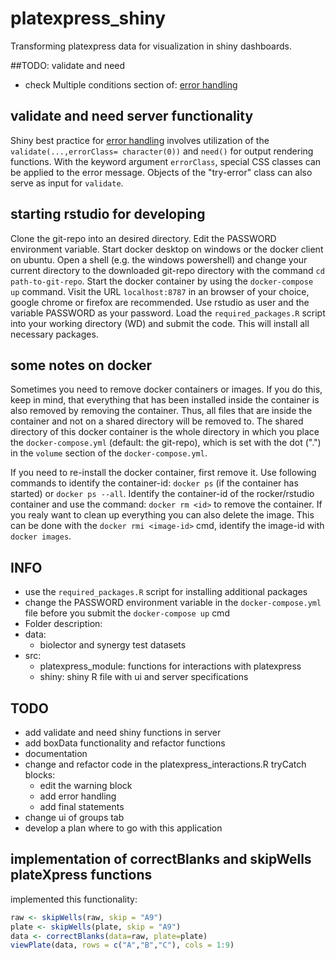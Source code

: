 # platexpress_shiny
Transforming platexpress data for visualization in shiny dashboards.

##TODO: validate and need
- check Multiple conditions section of: [error handling](https://shiny.rstudio.com/articles/validation.html)

## validate and need server functionality
Shiny best practice for [error handling](https://shiny.rstudio.com/articles/validation.html) involves utilization of the `validate(...,errorClass= character(0))` and `need()` for output rendering functions. With the keyword argument `errorClass`, special CSS classes can be applied to the error message. Objects of the "try-error" class can also serve as input for `validate`.

## starting rstudio for developing
Clone the git-repo into an desired directory. Edit the PASSWORD environment variable. Start docker desktop on windows or the docker client on ubuntu. Open a shell (e.g. the windows powershell) and change your current directory to the downloaded git-repo directory with the command `cd path-to-git-repo`. Start the docker container by using the `docker-compose up` command. Visit the URL `localhost:8787` in an browser of your choice, google chrome or firefox are recommended. Use rstudio as user and the variable PASSWORD as your password. Load the `required_packages.R` script into your working directory (WD) and submit the code. This will install all necessary packages. 

## some notes on docker
Sometimes you need to remove docker containers or images. If you do this, keep in mind, that everything that has been installed inside the container is also removed by removing the container. Thus, all files that are inside the container and not on a shared directory will be removed to. The shared directory of this docker container is the whole directory in which you place the `docker-compose.yml` (default: the git-repo), which is set with the dot (".") in the `volume` section of the `docker-compose.yml`. 

If you need to re-install the docker container, first remove it. Use following commands to identify the container-id: `docker ps` (if the container has started) or `docker ps --all`. Identify the container-id of the rocker/rstudio container and use the command: `docker rm <id>` to remove the container. If you realy want to clean up everything you can also delete the image. This can be done with the `docker rmi <image-id>` cmd, identify the image-id with `docker images`.

## INFO
- use the `required_packages.R` script for installing additional packages
- change the PASSWORD environment variable in the `docker-compose.yml` file before you submit the `docker-compose up` cmd
 - Folder description:
  - data:
    - biolector and synergy test datasets
  - src:
    - platexpress_module: functions for interactions with platexpress
    - shiny: shiny R file with ui and server specifications

## TODO
- add validate and need shiny functions in server
- add boxData functionality and refactor functions
- documentation
- change and refactor code in the platexpress_interactions.R tryCatch blocks: 
  - edit the warning block
  - add error handling
  - add final statements
- change ui of groups tab
- develop a plan where to go with this application

## implementation of correctBlanks and skipWells plateXpress functions
implemented this functionality:
```R
raw <- skipWells(raw, skip = "A9")
plate <- skipWells(plate, skip = "A9")
data <- correctBlanks(data=raw, plate=plate)
viewPlate(data, rows = c("A","B","C"), cols = 1:9)
```
